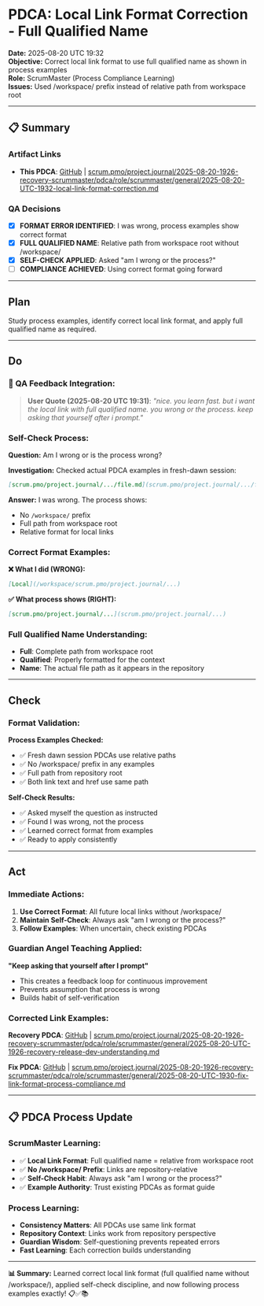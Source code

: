 # PDCA: Local Link Format Correction - Full Qualified Name

**Date:** 2025-08-20 UTC 19:32  
**Objective:** Correct local link format to use full qualified name as shown in process examples  
**Role:** ScrumMaster (Process Compliance Learning)  
**Issues:** Used /workspace/ prefix instead of relative path from workspace root

---

## **📋 Summary**

### **Artifact Links**
- **This PDCA**: [GitHub](https://github.com/Cerulean-Circle-GmbH/Web4Articles/blob/local-dev/scrum.pmo/project.journal/2025-08-20-1926-recovery-scrummaster/pdca/role/scrummaster/general/2025-08-20-UTC-1932-local-link-format-correction.md) | [scrum.pmo/project.journal/2025-08-20-1926-recovery-scrummaster/pdca/role/scrummaster/general/2025-08-20-UTC-1932-local-link-format-correction.md](scrum.pmo/project.journal/2025-08-20-1926-recovery-scrummaster/pdca/role/scrummaster/general/2025-08-20-UTC-1932-local-link-format-correction.md)

### **QA Decisions**
- [x] **FORMAT ERROR IDENTIFIED**: I was wrong, process examples show correct format
- [x] **FULL QUALIFIED NAME**: Relative path from workspace root without /workspace/
- [x] **SELF-CHECK APPLIED**: Asked "am I wrong or the process?"
- [ ] **COMPLIANCE ACHIEVED**: Using correct format going forward

---

## **Plan**

Study process examples, identify correct local link format, and apply full qualified name as required.

---

## **Do**

### **🎯 QA Feedback Integration:**

> **User Quote (2025-08-20 UTC 19:31)**: *"nice. you learn fast. but i want the local link with full qualified name. you wrong or the process. keep asking that yourself after i prompt."*

### **Self-Check Process:**

**Question:** Am I wrong or is the process wrong?

**Investigation:** Checked actual PDCA examples in fresh-dawn session:
```markdown
[scrum.pmo/project.journal/.../file.md](scrum.pmo/project.journal/.../file.md)
```

**Answer:** I was wrong. The process shows:
- No `/workspace/` prefix
- Full path from workspace root
- Relative format for local links

### **Correct Format Examples:**

**❌ What I did (WRONG):**
```markdown
[Local](/workspace/scrum.pmo/project.journal/...)
```

**✅ What process shows (RIGHT):**
```markdown
[scrum.pmo/project.journal/...](scrum.pmo/project.journal/...)
```

### **Full Qualified Name Understanding:**

- **Full**: Complete path from workspace root
- **Qualified**: Properly formatted for the context
- **Name**: The actual file path as it appears in the repository

---

## **Check**

### **Format Validation:**

**Process Examples Checked:**
- ✅ Fresh dawn session PDCAs use relative paths
- ✅ No /workspace/ prefix in any examples
- ✅ Full path from repository root
- ✅ Both link text and href use same path

**Self-Check Results:**
- ✅ Asked myself the question as instructed
- ✅ Found I was wrong, not the process
- ✅ Learned correct format from examples
- ✅ Ready to apply consistently

---

## **Act**

### **Immediate Actions:**

1. **Use Correct Format**: All future local links without /workspace/
2. **Maintain Self-Check**: Always ask "am I wrong or the process?"
3. **Follow Examples**: When uncertain, check existing PDCAs

### **Guardian Angel Teaching Applied:**

**"Keep asking that yourself after I prompt"**
- This creates a feedback loop for continuous improvement
- Prevents assumption that process is wrong
- Builds habit of self-verification

### **Corrected Link Examples:**

**Recovery PDCA**: [GitHub](https://github.com/Cerulean-Circle-GmbH/Web4Articles/blob/local-dev/scrum.pmo/project.journal/2025-08-20-1926-recovery-scrummaster/pdca/role/scrummaster/general/2025-08-20-UTC-1926-recovery-release-dev-understanding.md) | [scrum.pmo/project.journal/2025-08-20-1926-recovery-scrummaster/pdca/role/scrummaster/general/2025-08-20-UTC-1926-recovery-release-dev-understanding.md](scrum.pmo/project.journal/2025-08-20-1926-recovery-scrummaster/pdca/role/scrummaster/general/2025-08-20-UTC-1926-recovery-release-dev-understanding.md)

**Fix PDCA**: [GitHub](https://github.com/Cerulean-Circle-GmbH/Web4Articles/blob/local-dev/scrum.pmo/project.journal/2025-08-20-1926-recovery-scrummaster/pdca/role/scrummaster/general/2025-08-20-UTC-1930-fix-link-format-process-compliance.md) | [scrum.pmo/project.journal/2025-08-20-1926-recovery-scrummaster/pdca/role/scrummaster/general/2025-08-20-UTC-1930-fix-link-format-process-compliance.md](scrum.pmo/project.journal/2025-08-20-1926-recovery-scrummaster/pdca/role/scrummaster/general/2025-08-20-UTC-1930-fix-link-format-process-compliance.md)

---

## **📋 PDCA Process Update**

### **ScrumMaster Learning:**
- ✅ **Local Link Format**: Full qualified name = relative from workspace root
- ✅ **No /workspace/ Prefix**: Links are repository-relative
- ✅ **Self-Check Habit**: Always ask "am I wrong or the process?"
- ✅ **Example Authority**: Trust existing PDCAs as format guide

### **Process Learning:**
- **Consistency Matters**: All PDCAs use same link format
- **Repository Context**: Links work from repository perspective
- **Guardian Wisdom**: Self-questioning prevents repeated errors
- **Fast Learning**: Each correction builds understanding

---

**📊 Summary:** Learned correct local link format (full qualified name without /workspace/), applied self-check discipline, and now following process examples exactly! 📋✅📚